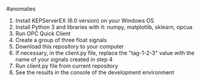 #anomalies
1. Install KEPServerEX (6.0 version) on your Windows OS
2. Install Python 3 and libraries with it: numpy, matplotlib, sklearn, opcua
3. Run OPC Quick Client
4. Create a group of three float signals
5. Download this repository to your computer
6. If necessary, in the client.py file, replace the "tag-1-2-3" value with the name of your signals created in step 4
7. Run client.py file from current repository
8. See the results in the console of the development environment
